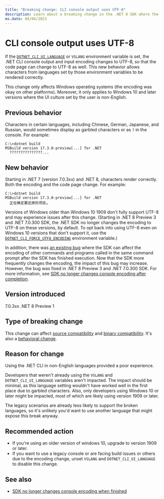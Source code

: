 ```yaml
---
title: "Breaking change: CLI console output uses UTF-8"
description: Learn about a breaking change in the .NET 8 SDK where the encoding for console input and output is now UTF-8.
ms.date: 04/04/2023
---
```

# CLI console output uses UTF-8

If the [`DOTNET_CLI_UI_LANGUAGE`](../../../tools/dotnet-environment-variables.md#dotnet_cli_ui_language) or `VSLANG` environment variable is set, the .NET CLI console output and input encoding changes to UTF-8, so that the code page can change to UTF-8 as well. This new behavior allows characters from languages set by those environment variables to be rendered correctly.

This change only affects Windows operating systems (the encoding was okay on other platforms). Moreover, it only applies to Windows 10 and later versions where the UI culture set by the user is non-English.

## Previous behavior

Characters in certain languages, including Chinese, German, Japanese, and Russian, would sometimes display as garbled characters or as `?` in the console. For example:

```console
C:\>dotnet build
MSBuild version 17.3.0-preview[...] for .NET
  ???????????????...
```

## New behavior

Starting in .NET 7 (version 7.0.3xx) and .NET 8, characters render correctly. Both the encoding and the code page change. For example:

```console
C:\>dotnet build
MSBuild version 17.3.0-preview[...] for .NET
  正在确定要还原的项目…
```

Versions of Windows older than Windows 10 1909 don't fully support UTF-8 and may experience issues after this change. (Starting in .NET 8 Preview 3 and .NET 7.0.300 SDK, the .NET SDK no longer changes the encoding to UTF-8 on these versions, by default. To opt back into using UTF-8 even on Windows 10 versions that don't support it, use the [`DOTNET_CLI_FORCE_UTF8_ENCODING`](../../../tools/dotnet-environment-variables.md#dotnet_cli_force_utf8_encoding) environment variable.)

In addition, there was [an existing bug](https://github.com/dotnet/sdk/issues/30170) where the SDK can affect the encoding of other commands and programs called in the same command prompt after the SDK has finished execution. Now that the SDK more frequently changes the encoding, the impact of this bug may increase. However, the bug was fixed in .NET 8 Preview 3 and .NET 7.0.300 SDK. For more information, see [SDK no longer changes console encoding after completion](console-encoding-fix.md).

## Version introduced

7.0.3xx
.NET 8 Preview 1

## Type of breaking change

This change can affect [source compatibility](../../categories.md#source-compatibility) and [binary compatibility](../../categories.md#binary-compatibility). It's also a [behavioral change](../../categories.md#behavioral-change).

## Reason for change

Using the .NET CLI in non-English languages provided a poor experience.

Developers that weren't already using the `VSLANG` and `DOTNET_CLI_UI_LANGUAGE` variables aren't impacted. The impact should be minimal, as this language setting wouldn't have worked well in the first place due to garbled characters. Also, only developers using Windows 10 or later might be impacted, most of which are likely using version 1909 or later.

The legacy scenarios are already less likely to support the broken languages, so it's unlikely you'd want to use another language that might expose this break anyway.

## Recommended action

- If you're using an older version of windows 10, upgrade to version 1909 or later.
- If you want to use a legacy console or are facing build issues or others due to the encoding change, unset `VSLANG` and `DOTNET_CLI_UI_LANGUAGE` to disable this change.

## See also

- [SDK no longer changes console encoding when finished](console-encoding-fix.md)
